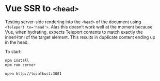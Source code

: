 # Vue SSR to `<head>`

Testing server-side rendering into the `<head>` of the document using `<Teleport to='head'>`. Alas this doesn’t work well at the moment because Vue, when hydrating, expects Teleport contents to match exactly the innerHtml of the target element. This results in duplicate content ending up in the head.

To start:

```sh
npm install
npm run server

open http://localhost:3001
```
